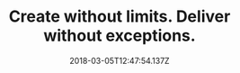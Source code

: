 ---
campaign-uuid: "c-ef2f02b4-2286-4e68-9d37-f827bb08448d"
type: "Preview"
category: "Product"
date: "2018-03-05T12:47:54.137Z"
end-date: "2018-05-31T23:59:00.000Z"
disable-form: false
is_promoted: false
has_entry_page: false
title: "Create without limits. Deliver without exceptions."
competition-description: "<p>Comfort and a good feel are key factors for a serious\
  \ photographer. Performance is everything, thats why The brand new Nikon D850 doesn’\
  t just perform, it takes perfection to a whole new level.</p>\r\n<p>Ultra-high-resolution\
  \ FX-format sensor, Ultra-high-resolution images in ultra-large formats, Full-frame\
  \ movies at 4K, 153-point AF system… are some of its numerous features!You can also\
  \ streamline your workflow with high-speed data transfer and wireless connectivity!\
  \ A must for any passionate about photography! </p>\r\n<p>Get it now and show the\
  \ world your mastery with the new Nikon D850!</p>"
banner-img: "https://assets.expresslyapp.com/asset-18579950-031e-4da3-ad16-1df9dbfe940a.jpg"
logo-left-href: "https://www.europe-nikon.com/en_GB/?"
logo-left-image: "https://assets.expresslyapp.com/ecbf7844-9b7f-4391-8a9e-9741e8405914-thumb.png"
logo-left-title: "Nikon"
has-winner: false
---
